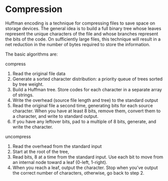 # Compression

Huffman encoding is a technique for compressing files to save space on storage devices. The general idea is to build a full binary tree whose leaves represent the unique characters of the file and whose branches represent the bits of the code. On sufficiently large files, this technique will result in a net reduction in the number of bytes required to store the information.


The basic algorithms are:

compress
  1. Read the original file data
  2. Generate a sorted character distribution: a priority queue of trees sorted by tree weight.
  3. Build a Huffman tree. Store codes for each character in a separate array of strings.
  4. Write the overhead (source file length and tree) to the standard output
  5. Read the original file a second time, generating bits for each source character. When you have at least 8 bits, remove them, convert them to a character, and write to standard output.
  6. If you have any leftover bits, pad to a multiple of 8 bits, generate, and write the character.
 
uncompress
  1. Read the overhead from the standard input
  2. Start at the root of the tree,
  3. Read bits, 8 at a time from the standard input. Use each bit to move from an internal node toward a leaf (0-left, 1-right).
  4. When you reach a leaf, output the character. Stop when you’ve output the correct number of characters, otherwise, go back to step 2.

